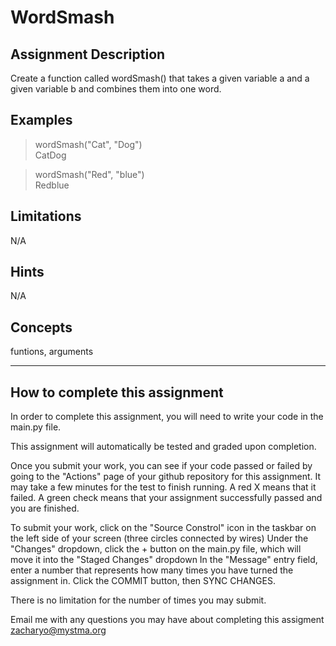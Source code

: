 # **WordSmash**  

## **Assignment Description**  
Create a function called wordSmash() that takes a given variable a and a given variable b and combines them into one word.

## **Examples**  
>wordSmash("Cat", "Dog")  
CatDog  

>wordSmash("Red", "blue")  
Redblue

## **Limitations**  
N/A
## **Hints**  
N/A
## **Concepts**  
funtions, arguments  

---

## **How to complete this assignment**
In order to complete this assignment, you will need to write your code in the main.py file.

This assignment will automatically be tested and graded upon completion.

Once you submit your work, you can see if your code passed or failed by going to the "Actions" page of your github repository for this assignment. It may take a few minutes for the test to finish running. A red X means that it failed. A green check means that your assignment successfully passed and you are finished.

To submit your work, click on the "Source Constrol" icon in the taskbar on the left side of your screen (three circles connected by wires)
Under the "Changes" dropdown, click the + button on the main.py file, which will move it into the "Staged Changes" dropdown
In the "Message" entry field, enter a number that represents how many times you have turned the assignment in.
Click the COMMIT button, then SYNC CHANGES.

There is no limitation for the number of times you may submit.

Email me with any questions you may have about completing this assigment  
zacharyo@mystma.org
